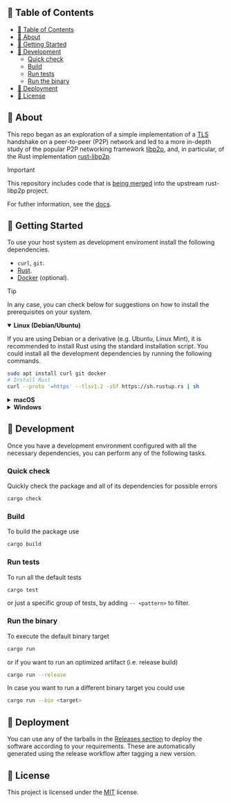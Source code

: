 ## 📝 Table of Contents

- [📝 Table of Contents](#-table-of-contents)
- [🤔 About ](#-about-)
- [🏁 Getting Started ](#-getting-started-)
- [🔧 Development ](#-development-)
  - [Quick check ](#quick-check-)
  - [Build ](#build-)
  - [Run tests ](#run-tests-)
  - [Run the binary ](#run-the-binary-)
- [🚀 Deployment ](#-deployment-)
- [📝 License ](#-license-)

## 🤔 About <a name = "about"></a>
This repo began as an exploration of a simple implementation of a [TLS] handshake on a peer-to-peer
(P2P) network and led to a more in-depth study of the popular P2P networking framework [libp2p], and,
in particular, of the Rust implementation [rust-libp2p].

> [!IMPORTANT]
> This repository includes code that is [being merged](https://github.com/libp2p/rust-libp2p/pull/4864)
> into the upstream rust-libp2p project.

For futher information, see the [docs](./docs/Design.md).

## 🏁 Getting Started <a name = "getting-started"></a>

To use your host system as development enviroment install the following dependencies.

- `curl`, `git`.
- [Rust](https://www.rust-lang.org/tools/install).
- [Docker](https://docs.docker.com/get-docker/) (optional).

> [!TIP]
> In any case, you can check below for suggestions on how to install the prerequisites on your system.

<details open>
<summary><b>Linux (Debian/Ubuntu)</b></summary>

If you are using Debian or a derivative (e.g. Ubuntu, Linux Mint), it is recommended to install Rust
using the standard installation script. You could install all the development dependencies by running
the following commands.
```sh
sudo apt install curl git docker
# Install Rust
curl --proto '=https' --tlsv1.2 -sSf https://sh.rustup.rs | sh
```
</details>

<details close>
<summary><b>macOS</b></summary>

If you are using macOS you could install all the development dependencies using [Homebrew](https://brew.sh)
by running the following commands.
```sh
brew install curl git docker
# Install Rust
curl --proto '=https' --tlsv1.2 -sSf https://sh.rustup.rs | sh
```
</details>

<details close>
<summary><b>Windows</b></summary>

If you are using Windows, you could install all the required dependencies using the
[`winget`](https://docs.microsoft.com/en-us/windows/package-manager/winget/#production-recommended)
CLI tool by running the following commands.
```sh
winget install --id Git.Git
winget install --id Docker.DockerDesktop
winget install --id Rustlang.Rust.MSVC
```
Otherwise, you could use the Windows Subsystem for Linux ([WSL](https://docs.microsoft.com/en-us/windows/wsl/install)) as development environment and follow the suggestions for Debian/Ubuntu. 
</details>

## 🔧 Development <a name = "development"></a>

Once you have a development environment configured with all the necessary dependencies, you can
perform any of the following tasks.

### Quick check <a name = "quick-check"></a>

Quickly check the package and all of its dependencies for possible errors
```sh
cargo check
```

### Build <a name = "build"></a>

To build the package use
```sh
cargo build
```

### Run tests <a name = "run-tests"></a>

To run all the default tests
```sh
cargo test
```
or just a specific group of tests, by adding `-- <pattern>` to filter.

### Run the binary <a name = "run-a-binary"></a>

To execute the default binary target
```sh
cargo run
```
or if you want to run an optimized artifact (i.e. release build)
```sh
cargo run --release
```
In case you want to run a different binary target you could use
```sh
cargo run --bin <target>
```

## 🚀 Deployment <a name = "deployment"></a>

You can use any of the tarballs in the [Releases section](https://github.com/denis2glez/p2p-handshake/releases)
to deploy the software according to your requirements. These are automatically generated using the
release workflow after tagging a new version.

## 📝 License <a name = "license"></a>
This project is licensed under the [MIT](LICENSE) license.

[TLS]: https://datatracker.ietf.org/doc/rfc8446
[libp2p]: https://docs.libp2p.io/
[rust-libp2p]: https://github.com/libp2p/rust-libp2p